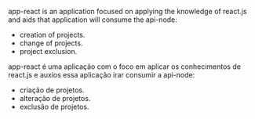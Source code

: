 app-react is an application focused on applying the knowledge of react.js and aids that application will consume the api-node:
 * creation of projects.
 * change of projects.
 * project exclusion.
 
 
 
 app-react é uma aplicação com o foco em aplicar os conhecimentos de react.js e auxios essa aplicação irar consumir a api-node:
 * criação de projetos.
 * alteração de projetos.
 * exclusão de projetos. 
